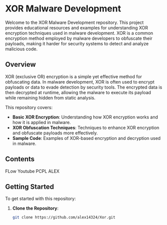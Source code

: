 # XOR Malware Development

Welcome to the XOR Malware Development repository. This project provides educational resources and examples for understanding XOR encryption techniques used in malware development. XOR is a common encryption method employed by malware developers to obfuscate their payloads, making it harder for security systems to detect and analyze malicious code.

## Overview

XOR (exclusive OR) encryption is a simple yet effective method for obfuscating data. In malware development, XOR is often used to encrypt payloads or data to evade detection by security tools. The encrypted data is then decrypted at runtime, allowing the malware to execute its payload while remaining hidden from static analysis.

This repository covers:

- **Basic XOR Encryption**: Understanding how XOR encryption works and how it is applied in malware.
- **XOR Obfuscation Techniques**: Techniques to enhance XOR encryption and obfuscate payloads more effectively.
- **Sample Code**: Examples of XOR-based encryption and decryption used in malware.

## Contents

FLow Youtube PCPL ALEX 

## Getting Started

To get started with this repository:

1. **Clone the Repository**:
   ```bash
   git clone https://github.com/alex14324/Xor.git
